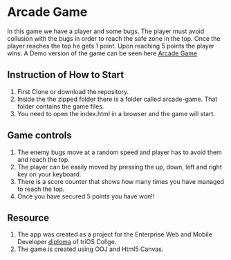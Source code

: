 # Arcade Game

In this game we have a player and some bugs. The player must avoid collusion with the bugs in order to reach the safe zone in the top.  Once the player reaches the top he gets 1 point. Upon reaching 5 points the player wins. A Demo version of the game can be seen here [Arcade Game](https://special3220.github.io/arcade-game/)


## Instruction of How to Start

1. First Clone or download the repository. 
2. Inside the the zipped folder there is a folder called arcade-game. That folder contains the game files.
3. You need to open the index.html in a browser and the game will start.


## Game controls

1. The enemy bugs move at a random speed and player has to avoid them and reach the top.
2. The player can be easily moved by pressing the up, down, left and right key on your keyboard.
3. There is a score counter that shows how many times you have managed to reach the top.
4. Once you have secured 5 points you have won!!

## Resource

1. The app was created as a project for the Enterprise Web and Mobile Developer [diploma](https://www.trios.com/programs-courses/technology/enterprise-web-and-mobile-developer/) of triOS Collge.
2. The game is created using OOJ and Html5 Canvas.
